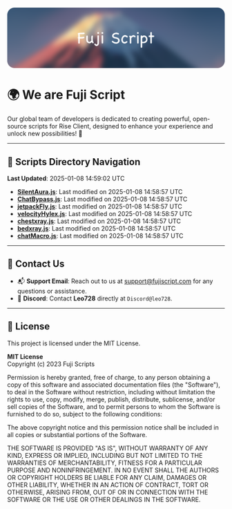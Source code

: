 ![Banner](.github/b.webp)

# 🌍 **We are Fuji Script**

Our global team of developers is dedicated to creating powerful, open-source scripts for Rise Client, designed to enhance your experience and unlock new possibilities! 🌟

---
<!-- SCRIPTS_NAVIGATION_START -->
## 📂 **Scripts Directory Navigation**

**Last Updated**: 2025-01-08 14:59:02 UTC

- **[SilentAura.js](scripts/SilentAura.js)**: Last modified on 2025-01-08 14:58:57 UTC
- **[ChatBypass.js](scripts/ChatBypass.js)**: Last modified on 2025-01-08 14:58:57 UTC
- **[jetpackFly.js](scripts/jetpackFly.js)**: Last modified on 2025-01-08 14:58:57 UTC
- **[velocityHylex.js](scripts/velocityHylex.js)**: Last modified on 2025-01-08 14:58:57 UTC
- **[chestxray.js](scripts/chestxray.js)**: Last modified on 2025-01-08 14:58:57 UTC
- **[bedxray.js](scripts/bedxray.js)**: Last modified on 2025-01-08 14:58:57 UTC
- **[chatMacro.js](scripts/chatMacro.js)**: Last modified on 2025-01-08 14:58:57 UTC

<!-- SCRIPTS_NAVIGATION_END -->

---

## 💬 **Contact Us**  
- 📬 **Support Email**: Reach out to us at [support@fujiscript.com](mailto:support@fujiscript.com) for any questions or assistance.  
- 💬 **Discord**: Contact **Leo728** directly at `Discord@leo728`.

---

## 📜 **License**

This project is licensed under the MIT License.  

**MIT License**  
Copyright (c) 2023 Fuji Scripts  

Permission is hereby granted, free of charge, to any person obtaining a copy of this software and associated documentation files (the "Software"), to deal in the Software without restriction, including without limitation the rights to use, copy, modify, merge, publish, distribute, sublicense, and/or sell copies of the Software, and to permit persons to whom the Software is furnished to do so, subject to the following conditions:  

The above copyright notice and this permission notice shall be included in all copies or substantial portions of the Software.  

THE SOFTWARE IS PROVIDED "AS IS", WITHOUT WARRANTY OF ANY KIND, EXPRESS OR IMPLIED, INCLUDING BUT NOT LIMITED TO THE WARRANTIES OF MERCHANTABILITY, FITNESS FOR A PARTICULAR PURPOSE AND NONINFRINGEMENT. IN NO EVENT SHALL THE AUTHORS OR COPYRIGHT HOLDERS BE LIABLE FOR ANY CLAIM, DAMAGES OR OTHER LIABILITY, WHETHER IN AN ACTION OF CONTRACT, TORT OR OTHERWISE, ARISING FROM, OUT OF OR IN CONNECTION WITH THE SOFTWARE OR THE USE OR OTHER DEALINGS IN THE SOFTWARE.  

